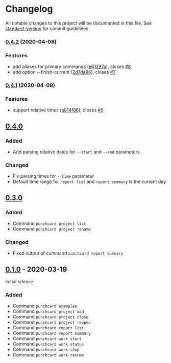 # Changelog

All notable changes to this project will be documented in this file. See [standard-version](https://github.com/conventional-changelog/standard-version) for commit guidelines.

### [0.4.2](https://github.com/djlauk/punchcard/compare/v0.4.1...v0.4.2) (2020-04-08)


### Features

* add aliases for primary commands ([e61297a](https://github.com/djlauk/punchcard/commit/e61297af01677ac2ba246277c032b88bee4d8519)), closes [#8](https://github.com/djlauk/punchcard/issues/8)
* add option --finish-current ([2d7da94](https://github.com/djlauk/punchcard/commit/2d7da94ed329b2f0765536c40863f37738792f90)), closes [#7](https://github.com/djlauk/punchcard/issues/7)

### [0.4.1](https://github.com/djlauk/punchcard/compare/v0.4.0...v0.4.1) (2020-04-08)


### Features

* support relative times ([a814f86](https://github.com/djlauk/punchcard/commit/a814f8623cf83fe829e2d62fa897ead64fe2993f)), closes [#5](https://github.com/djlauk/punchcard/issues/5)

## [0.4.0]

### Added

- Add parsing relative dates for `--start` and `--end` parameters

### Changed

- Fix parsing times for `--time` parameter
- Default time range for `report list` and `report summary` is the current day

## [0.3.0]

### Added

- Command `punchcard project list`
- Command `punchcard project rename`

### Changed

- Fixed output of command `punchcard report summary`

## [0.1.0] - 2020-03-19

Initial release

### Added

- Command `punchcard examples`
- Command `punchcard project add`
- Command `punchcard project close`
- Command `punchcard project reopen`
- Command `punchcard report list`
- Command `punchcard report summary`
- Command `punchcard work start`
- Command `punchcard work status`
- Command `punchcard work stop`
- Command `punchcard work resume`

[unreleased]: https://github.com/djlauk/punchcard/compare/v0.4.0...HEAD
[0.4.0]: https://github.com/djlauk/punchcard/releases/v0.4.0
[0.3.0]: https://github.com/djlauk/punchcard/releases/v0.3.0
[0.1.0]: https://github.com/djlauk/punchcard/releases/v0.1.0
